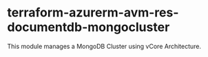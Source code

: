 # terraform-azurerm-avm-res-documentdb-mongocluster

This module manages a MongoDB Cluster using vCore Architecture.
